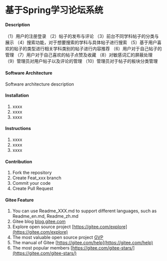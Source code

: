 # 基于Spring学习论坛系统

#### Description
（1）用户的注册登录
（2）帖子的发布与评论
（3）前台不同学科帖子的分类与展示
（4）搜索功能，对于想要搜索的学科与具体帖子进行搜索
（5）基于用户喜欢的帖子的类型进行相关学科类别的帖子进行内容推荐
（6）用户对于自己帖子的管理
（7）用户对于自己喜欢的帖子点赞及收藏
（8）对敏感词汇的屏蔽处理
（9）管理员对用户帖子以及评论的管理
（10）管理员对于帖子的板块分类管理

#### Software Architecture
Software architecture description

#### Installation

1.  xxxx
2.  xxxx
3.  xxxx

#### Instructions

1.  xxxx
2.  xxxx
3.  xxxx

#### Contribution

1.  Fork the repository
2.  Create Feat_xxx branch
3.  Commit your code
4.  Create Pull Request


#### Gitee Feature

1.  You can use Readme\_XXX.md to support different languages, such as Readme\_en.md, Readme\_zh.md
2.  Gitee blog [blog.gitee.com](https://blog.gitee.com)
3.  Explore open source project [https://gitee.com/explore](https://gitee.com/explore)
4.  The most valuable open source project [GVP](https://gitee.com/gvp)
5.  The manual of Gitee [https://gitee.com/help](https://gitee.com/help)
6.  The most popular members  [https://gitee.com/gitee-stars/](https://gitee.com/gitee-stars/)
